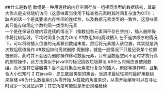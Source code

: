 ##什么是数组
数组是一种用连续的内存空间存放一组相同类型的数据结构，其最大优点是支持随机访问（这意味着当使用下标查找元素时其时间复杂度为O(1)）；  
缺点的话一个是其要求内存空间的连续性，以及数据元素类型的一致性，这意味着其只能存储固定个数的同一类型的元素  
一个是在保证存放内容连续的情况下（指数组各元素间不存在空白），插入删除操作将比较低效，平均时间复杂度为O(n)
##数组如何高效插入
在不追求顺序的情况下，可以将待插入位置的元素移到数组末尾，然后将元素插入该位置，其实就是两次数组赋值操作
##数组如何高效删除
假删除，就是一般情况下只是记录某个位置被删除，此时并不会因为删除操作移动数组元素，只有当数组空间不足时才执行真的删除操作，此方法类似于java中的标记回收垃圾算法
##什么时候应该使用数组，而不是其它容器类
1 当不会对集合元素进行复杂的插入，删除等操作时，且集合大小已知时
2 在java中，原生数据类型的集合，当追求最优性能时最好用数组来存储
##为什么数组索引从零开始
从性能的角度来说，从零开始编号可以在寻址时减少一次减法运算；其它角度可能就是历史风格延续